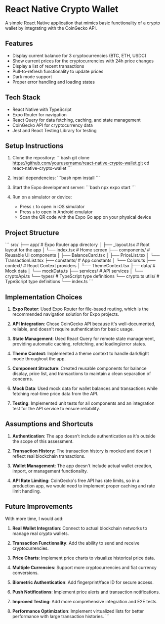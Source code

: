 # React Native Crypto Wallet

A simple React Native application that mimics basic functionality of a crypto wallet by integrating with the CoinGecko API.

## Features

- Display current balance for 3 cryptocurrencies (BTC, ETH, USDC)
- Show current prices for the cryptocurrencies with 24h price changes
- Display a list of recent transactions
- Pull-to-refresh functionality to update prices
- Dark mode support
- Proper error handling and loading states

## Tech Stack

- React Native with TypeScript
- Expo Router for navigation
- React Query for data fetching, caching, and state management
- CoinGecko API for cryptocurrency data
- Jest and React Testing Library for testing

## Setup Instructions

1. Clone the repository:
\`\`\`bash
git clone https://github.com/yourusername/react-native-crypto-wallet.git
cd react-native-crypto-wallet
\`\`\`

2. Install dependencies:
\`\`\`bash
npm install
\`\`\`

3. Start the Expo development server:
\`\`\`bash
npx expo start
\`\`\`

4. Run on a simulator or device:
   - Press `i` to open in iOS simulator
   - Press `a` to open in Android emulator
   - Scan the QR code with the Expo Go app on your physical device

## Project Structure

\`\`\`
src/
├── app/                # Expo Router app directory
│   ├── _layout.tsx     # Root layout for the app
│   └── index.tsx       # Home screen
├── components/         # Reusable UI components
│   ├── BalanceCard.tsx
│   ├── PriceList.tsx
│   └── TransactionList.tsx
├── constants/          # App constants
│   └── Colors.ts
├── context/            # React Context providers
│   └── ThemeContext.tsx
├── data/               # Mock data
│   └── mockData.ts
├── services/           # API services
│   └── cryptoApi.ts
└── types/              # TypeScript type definitions
    └── crypto.ts
    utils/              # TypeScript type definitions
    └── index.ts
\`\`\`

## Implementation Choices

1. **Expo Router**: Used Expo Router for file-based routing, which is the recommended navigation solution for Expo projects.

2. **API Integration**: Chose CoinGecko API because it's well-documented, reliable, and doesn't require authentication for basic usage.

3. **State Management**: Used React Query for remote state management, providing automatic caching, refetching, and loading/error states.

4. **Theme Context**: Implemented a theme context to handle dark/light mode throughout the app.

5. **Component Structure**: Created reusable components for balance display, price list, and transactions to maintain a clean separation of concerns.

6. **Mock Data**: Used mock data for wallet balances and transactions while fetching real-time price data from the API.

7. **Testing**: Implemented unit tests for all components and an integration test for the API service to ensure reliability.

## Assumptions and Shortcuts

1. **Authentication**: The app doesn't include authentication as it's outside the scope of this assessment.

2. **Transaction History**: The transaction history is mocked and doesn't reflect real blockchain transactions.

3. **Wallet Management**: The app doesn't include actual wallet creation, import, or management functionality.

4. **API Rate Limiting**: CoinGecko's free API has rate limits, so in a production app, we would need to implement proper caching and rate limit handling.

## Future Improvements

With more time, I would add:

1. **Real Wallet Integration**: Connect to actual blockchain networks to manage real crypto wallets.

2. **Transaction Functionality**: Add the ability to send and receive cryptocurrencies.

3. **Price Charts**: Implement price charts to visualize historical price data.

4. **Multiple Currencies**: Support more cryptocurrencies and fiat currency conversions.

5. **Biometric Authentication**: Add fingerprint/face ID for secure access.

6. **Push Notifications**: Implement price alerts and transaction notifications.

7. **Improved Testing**: Add more comprehensive integration and E2E tests.

8. **Performance Optimization**: Implement virtualized lists for better performance with large transaction histories.
\`\`\`
